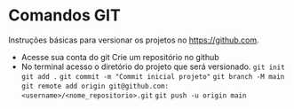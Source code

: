 # Comandos GIT
Instruções básicas para versionar os projetos no https://github.com.

- Acesse sua conta do git
Crie um repositório no github
- No terminal acesso o diretório do projeto que será versionado.
```git init```
```git add .```
```git commit -m "Commit inicial projeto"```
```git branch -M main```
```git remote add origin git@github.com:<username>/<nome_repositorio>.git```
```git push -u origin main```